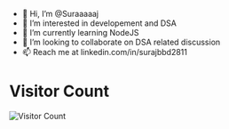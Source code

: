 - 👋 Hi, I’m @Suraaaaaj
- 👀 I’m interested in developement and DSA
- 🌱 I’m currently learning NodeJS 
- 💞️ I’m looking to collaborate on DSA related discussion
- 📫 Reach me at linkedin.com/in/surajbbd2811

<h1> Visitor Count </h1>

![Visitor Count](https://profile-counter.glitch.me/{Suraaaaaj}/count.svg)

<!---
Suraaaaaj/Suraaaaaj is a ✨ special ✨ repository because its `README.md` (this file) appears on your GitHub profile.
You can click the Preview link to take a look at your changes.
--->
